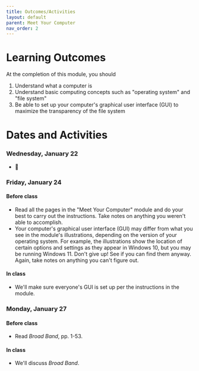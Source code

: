 ```yaml
---
title: Outcomes/Activities
layout: default
parent: Meet Your Computer
nav_order: 2
---
```

# Learning Outcomes

At the completion of this module, you should

1.  Understand what a computer is
2.  Understand basic computing concepts such as "operating system" and "file system"
3.  Be able to set up your computer's graphical user interface (GUI) to maximize the transparency of the file system

# Dates and Activities

### Wednesday, January 22

- 👋

### Friday, January 24

#### Before class

- Read all the pages in the "Meet Your Computer" module and do your best to carry out the instructions. Take notes on anything you weren't able to accomplish.
- Your computer's graphical user interface (GUI) may differ from what you see in the module's illustrations, depending on the version of your operating system. For example, the illustrations show the location of certain options and settings as they appear in Windows 10, but you may be running Windows 11. Don't give up! See if you can find them anyway. Again, take notes on anything you can't figure out. 

#### In class

- We'll make sure everyone's GUI is set up per the instructions in the module.

### Monday, January 27

#### Before class

- Read *Broad Band*, pp. 1-53.

#### In class

- We'll discuss *Broad Band*.